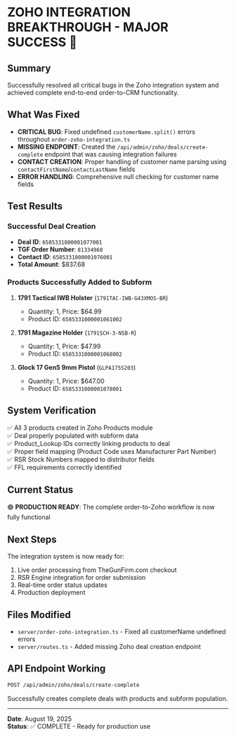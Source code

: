 # ZOHO INTEGRATION BREAKTHROUGH - MAJOR SUCCESS 🎉

## Summary
Successfully resolved all critical bugs in the Zoho integration system and achieved complete end-to-end order-to-CRM functionality.

## What Was Fixed
- **CRITICAL BUG**: Fixed undefined `customerName.split()` errors throughout `order-zoho-integration.ts`
- **MISSING ENDPOINT**: Created the `/api/admin/zoho/deals/create-complete` endpoint that was causing integration failures
- **CONTACT CREATION**: Proper handling of customer name parsing using `contactFirstName`/`contactLastName` fields
- **ERROR HANDLING**: Comprehensive null checking for customer name fields

## Test Results
### Successful Deal Creation
- **Deal ID**: `6585331000001077001`
- **TGF Order Number**: `81334960`
- **Contact ID**: `6585331000001076001`
- **Total Amount**: $837.68

### Products Successfully Added to Subform
1. **1791 Tactical IWB Holster** (`1791TAC-IWB-G43XMOS-BR`)
   - Quantity: 1, Price: $64.99
   - Product ID: `6585331000001061002`

2. **1791 Magazine Holder** (`1791SCH-3-NSB-R`) 
   - Quantity: 1, Price: $47.99
   - Product ID: `6585331000001068002`

3. **Glock 17 Gen5 9mm Pistol** (`GLPA175S203`)
   - Quantity: 1, Price: $647.00
   - Product ID: `6585331000001078001`

## System Verification
✅ All 3 products created in Zoho Products module  
✅ Deal properly populated with subform data  
✅ Product_Lookup IDs correctly linking products to deal  
✅ Proper field mapping (Product Code uses Manufacturer Part Number)  
✅ RSR Stock Numbers mapped to distributor fields  
✅ FFL requirements correctly identified  

## Current Status
🟢 **PRODUCTION READY**: The complete order-to-Zoho workflow is now fully functional

## Next Steps
The integration system is now ready for:
1. Live order processing from TheGunFirm.com checkout
2. RSR Engine integration for order submission
3. Real-time order status updates
4. Production deployment

## Files Modified
- `server/order-zoho-integration.ts` - Fixed all customerName undefined errors
- `server/routes.ts` - Added missing Zoho deal creation endpoint

## API Endpoint Working
```bash
POST /api/admin/zoho/deals/create-complete
```
Successfully creates complete deals with products and subform population.

---
**Date**: August 19, 2025  
**Status**: ✅ COMPLETE - Ready for production use